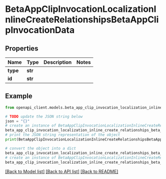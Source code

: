 # BetaAppClipInvocationLocalizationInlineCreateRelationshipsBetaAppClipInvocationData


## Properties

Name | Type | Description | Notes
------------ | ------------- | ------------- | -------------
**type** | **str** |  | 
**id** | **str** |  | 

## Example

```python
from openapi_client.models.beta_app_clip_invocation_localization_inline_create_relationships_beta_app_clip_invocation_data import BetaAppClipInvocationLocalizationInlineCreateRelationshipsBetaAppClipInvocationData

# TODO update the JSON string below
json = "{}"
# create an instance of BetaAppClipInvocationLocalizationInlineCreateRelationshipsBetaAppClipInvocationData from a JSON string
beta_app_clip_invocation_localization_inline_create_relationships_beta_app_clip_invocation_data_instance = BetaAppClipInvocationLocalizationInlineCreateRelationshipsBetaAppClipInvocationData.from_json(json)
# print the JSON string representation of the object
print(BetaAppClipInvocationLocalizationInlineCreateRelationshipsBetaAppClipInvocationData.to_json())

# convert the object into a dict
beta_app_clip_invocation_localization_inline_create_relationships_beta_app_clip_invocation_data_dict = beta_app_clip_invocation_localization_inline_create_relationships_beta_app_clip_invocation_data_instance.to_dict()
# create an instance of BetaAppClipInvocationLocalizationInlineCreateRelationshipsBetaAppClipInvocationData from a dict
beta_app_clip_invocation_localization_inline_create_relationships_beta_app_clip_invocation_data_from_dict = BetaAppClipInvocationLocalizationInlineCreateRelationshipsBetaAppClipInvocationData.from_dict(beta_app_clip_invocation_localization_inline_create_relationships_beta_app_clip_invocation_data_dict)
```
[[Back to Model list]](../README.md#documentation-for-models) [[Back to API list]](../README.md#documentation-for-api-endpoints) [[Back to README]](../README.md)


